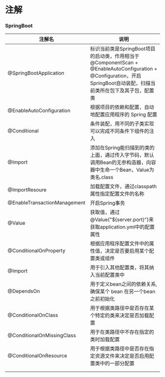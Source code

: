 # 注解

### SpringBoot

| 注解名                       | 说明                                                         |
| ---------------------------- | ------------------------------------------------------------ |
| @SpringBootApplication       | 标识当前类是SpringBoot项目的启动类，作用相当于@ComponentScan + @EnableAutoConfiguration + @Configuration，开启SpringBoot自动装配，扫描当前类所在包下及其子包，配置类 |
| @EnableAutoConfiguration     | 根据项目的依赖和配置，自动地配置应用程序的 Spring 配置       |
| @Conditional                 | 条件装配，用不同的子类实现可以完成不同条件下组件的注入       |
| @Import                      | 添加在Spring能扫描到的类的上面，通过传入字节码，默认调用Bean的无参构造器，向容器中生命一个Bean，Value为类名.class |
| @ImportResoure               | 加载配置文件，通过classpath属性指定配置文件的名称            |
| @EnableTransactionManagement | 开启Spring事务                                               |
| @Value                       | 获取值，通过@Value("${server.port}")来获取application.yml中的配置属性 |
| @ConditionalOnProperty       | 根据应用程序配置文件中的属性值，决定是否要启用某个配置类或组件 |
| @Import                      | 用于引入其他配置类，将其纳入当前配置类中                     |
| @DependsOn                   | 用于定义bean之间的依赖关系,确保某个 bean 在另一个bean之前初始化 |
| @ConditionalOnClass          | 用于根据类路径中是否存在某个特定的类来决定是否加载配置       |
| @ConditionalOnMissingClass   | 用于在类路径中不存在指定的类时加载配置                       |
| @ConditionalOnResource       | 用于根据类路径中是否存在指定资源文件来决定是否启用配置类中的一部分配置 |
|                              |                                                              |
|                              |                                                              |

